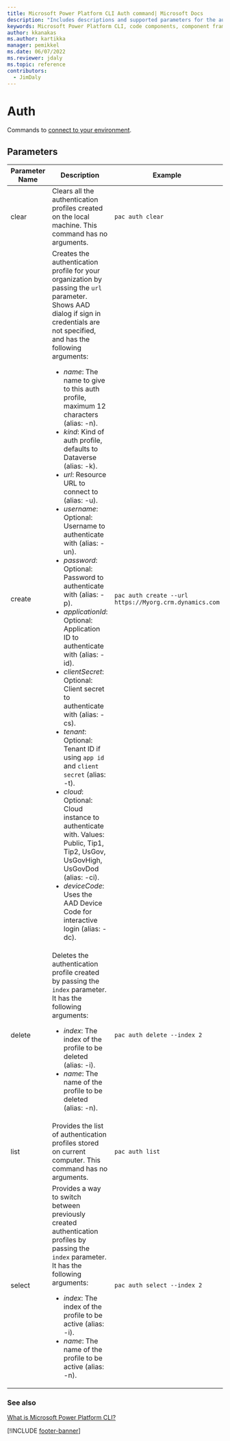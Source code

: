 ```yaml
---
title: Microsoft Power Platform CLI Auth command| Microsoft Docs
description: "Includes descriptions and supported parameters for the auth command."
keywords: Microsoft Power Platform CLI, code components, component framework, CLI
author: kkanakas
ms.author: kartikka
manager: pemikkel
ms.date: 06/07/2022
ms.reviewer: jdaly
ms.topic: reference
contributors:
  - JimDaly
---
```


# Auth

Commands to [connect to your environment](/power-apps/developer/component-framework/import-custom-controls#connecting-to-your-environment).

## Parameters

| Parameter Name | Description                                                                                                                                                                                                                                                                                                                                                                                                                                                                                                                                                                                                                                                                                                                                                                                                                                                                                                                                                                                                                                                                     | Example                                                |
| -------------- | ------------------------------------------------------------------------------------------------------------------------------------------------------------------------------------------------------------------------------------------------------------------------------------------------------------------------------------------------------------------------------------------------------------------------------------------------------------------------------------------------------------------------------------------------------------------------------------------------------------------------------------------------------------------------------------------------------------------------------------------------------------------------------------------------------------------------------------------------------------------------------------------------------------------------------------------------------------------------------------------------------------------------------------------------------------------------------- | ------------------------------------------------------ |
| clear          | Clears all the authentication profiles created on the local machine. This command has no arguments.                                                                                                                                                                                                                                                                                                                                                                                                                                                                                                                                                                                                                                                                                                                                                                                                                                                                                                                                                                             | `pac auth clear`                                       |
| create         | Creates the authentication profile for your organization by passing the `url` parameter. Shows AAD dialog if sign in credentials are not specified, and has the following arguments:<ul><li> _name_: The name to give to this auth profile, maximum 12 characters (alias: -n). </li><li> _kind_: Kind of auth profile, defaults to Dataverse (alias: -k).</li><li> _url_: Resource URL to connect to (alias: -u).</li><li> _username_: Optional: Username to authenticate with (alias: -un).</li><li> _password_: Optional: Password to authenticate with (alias: -p).</li><li> _applicationId_: Optional: Application ID to authenticate with (alias: -id).</li><li> _clientSecret_: Optional: Client secret to authenticate with (alias: -cs).</li><li> _tenant_: Optional: Tenant ID if using `app id` and `client secret` (alias: -t).</li><li> _cloud_: Optional: Cloud instance to authenticate with. Values: Public, Tip1, Tip2, UsGov, UsGovHigh, UsGovDod (alias: -ci).</li><li> _deviceCode_: Uses the AAD Device Code for interactive login (alias: -dc). </li></ul> | `pac auth create --url https://Myorg.crm.dynamics.com` |
| delete         | Deletes the authentication profile created by passing the `index` parameter.<br/>It has the following arguments:<ul><li> _index_: The index of the profile to be deleted (alias: -i).</li><li> _name_: The name of the profile to be deleted (alias: -n).</li></ul>                                                                                                                                                                                                                                                                                                                                                                                                                                                                                                                                                                                                                                                                                                                                                                                                             | `pac auth delete --index 2`                            |
| list           | Provides the list of authentication profiles stored on current computer. This command has no arguments.                                                                                                                                                                                                                                                                                                                                                                                                                                                                                                                                                                                                                                                                                                                                                                                                                                                                                                                                                                         | `pac auth list`                                        |
| select         | Provides a way to switch between previously created authentication profiles by passing the `index` parameter.<br/>It has the following arguments:<ul><li> _index_: The index of the profile to be active (alias: -i).</li><li> _name_: The name of the profile to be active (alias: -n).</li></ul>                                                                                                                                                                                                                                                                                                                                                                                                                                                                                                                                                                                                                                                                                                                                                                              | `pac auth select --index 2`                            |

### See also

[What is Microsoft Power Platform CLI?](../introduction.md)

[!INCLUDE [footer-banner](../../../includes/footer-banner.md)]
